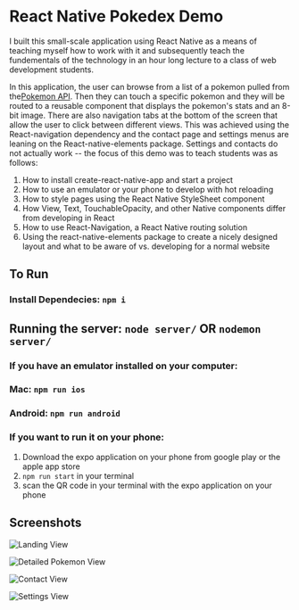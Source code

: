 # React Native Pokedex Demo
I built this small-scale application using React Native as a means of teaching myself how to work with it and subsequently teach the fundementals of the technology in an hour long lecture to a class of web development students.

In this application, the user can browse from a list of a pokemon pulled from the[Pokemon API](pokeapi.co). Then they can touch a specific pokemon and they will be routed to a reusable component that displays the pokemon's stats and an 8-bit image. There are also navigation tabs at the bottom of the screen that allow the user to click between different views. This was achieved using the React-navigation dependency and the contact page and settings menus are leaning on the React-native-elements package. Settings and contacts do not actually work -- the focus of this demo was to teach students was as follows:

1. How to install create-react-native-app and start a project
2. How to use an emulator or your phone to develop with hot reloading
3. How to style pages using the React Native StyleSheet component
4. How View, Text, TouchableOpacity, and other Native components differ from developing in React
5. How to use React-Navigation, a React Native routing solution
6. Using the react-native-elements package to create a nicely designed layout and what to be aware of vs. developing for a normal website

## To Run
### Install Dependecies: `npm i`

## Running the server: `node server/` OR `nodemon server/`

### If you have an emulator installed on your computer:
### Mac: `npm run ios`
### Android: `npm run android`

### If you want to run it on your phone:
1. Download the expo application on your phone from google play or the apple app store
2. `npm run start` in your terminal 
3. scan the QR code in your terminal with the expo application on your phone



## Screenshots

![Landing View](https://imgur.com/sUcmmU3)

![Detailed Pokemon View](https://imgur.com/dnqYUkb)

![Contact View](https://imgur.com/hbqvgIC)

![Settings View](https://imgur.com/y0Y6e0J)



